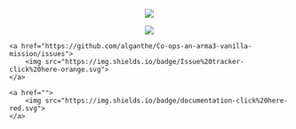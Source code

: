 <p align="center">
    <img src="https://raw.githubusercontent.com/alganthe/Co-ops-an-arma3-vanilla-mission/master_altis/GitHub_data/Co-ops_logo.png">
</p>

<p align="center">
    <a href="https://github.com/alganthe/Co-ops-an-arma3-vanilla-mission/releases">
        <img src="https://img.shields.io/badge/version-beta__4-green.svg">
    </a>

    <a href="https://github.com/alganthe/Co-ops-an-arma3-vanilla-mission/issues">
        <img src="https://img.shields.io/badge/Issue%20tracker-click%20here-orange.svg">
    </a>

    <a href="">
        <img src="https://img.shields.io/badge/documentation-click%20here-red.svg">
    </a>
</p>
